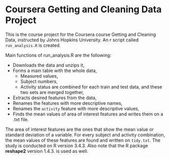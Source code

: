 # Coursera Getting and Cleaning Data Project
This is the course project for the Coursera course Getting and Cleaning Data, instructed by Johns Hopkins University. An r script called `run_analysis.R` is created. 

Main functions of run_analysis.R are the following:
* Downloads the data and unzips it,
* Forms a main table with the whole data,
  - Measured values,
  - Subject numbers,
  - Activity status are combined for each train and test data, and these two sets are merged together,
* Extracts desired features from the data,
* Renames the features with more descriptive names,
* Renames the `activity` feature with more descriptive values,
* Finds the mean values of area of interest features and writes them on a .txt file.

The area of interest features are the ones that show the mean value or standard deviation of a variable. For every subject and activity combination, the mean values of these features are found and written on `tidy.txt`. The study is conducted on R version 3.4.3. Also note that the R package **reshape2** version 1.4.3. is used as well.
